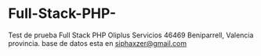 # Full-Stack-PHP-
Test de prueba Full Stack PHP  Oliplus Servicios 46469 Beniparrell, Valencia provincia.   base de datos esta en  siphaxzer@gmail.com
